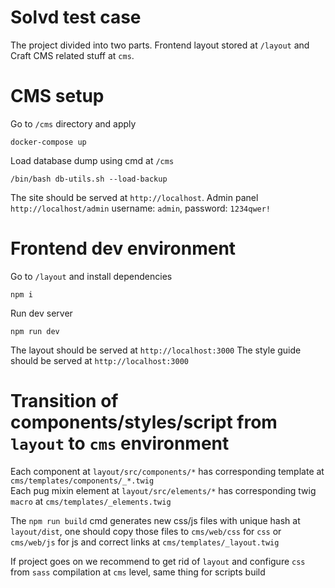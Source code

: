 # Solvd test case

The project divided into two parts. Frontend layout stored at `/layout` and  Craft CMS related stuff at `cms`.

# CMS setup

Go to `/cms` directory and apply
```
docker-compose up
```

Load database dump using cmd at `/cms`
```
/bin/bash db-utils.sh --load-backup
```
The site should be served at `http://localhost`. Admin panel `http://localhost/admin` username: `admin`, password: `1234qwer!`

# Frontend dev environment

Go to `/layout` and install dependencies
```
npm i
```

Run dev server
```
npm run dev
```

The layout should be served at `http://localhost:3000`
The style guide should be served at `http://localhost:3000`

# Transition of components/styles/script from `layout` to `cms` environment

Each component at `layout/src/components/*` has corresponding template at `cms/templates/components/_*.twig`  
Each pug mixin element at `layout/src/elements/*` has corresponding twig `macro` at `cms/templates/_elements.twig`

The `npm run build` cmd generates new css/js files with unique hash at `layout/dist`, one should copy those files to `cms/web/css` for `css` or `cms/web/js` for js and correct links at `cms/templates/_layout.twig`

If project goes on we recommend to get rid of `layout` and configure `css` from `sass` compilation at `cms` level, same thing for scripts build
